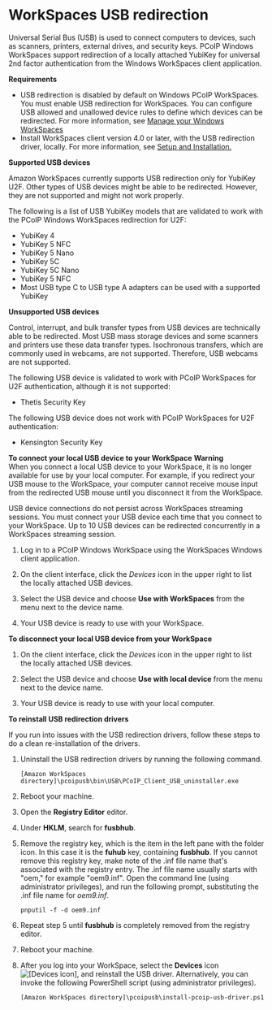 # WorkSpaces USB redirection<a name="usb-redirection"></a>

Universal Serial Bus \(USB\) is used to connect computers to devices, such as scanners, printers, external drives, and security keys\. PCoIP Windows WorkSpaces support redirection of a locally attached YubiKey for universal 2nd factor authentication from the Windows WorkSpaces client application\.

**Requirements**
+ USB redirection is disabled by default on Windows PCoIP WorkSpaces\. You must enable USB redirection for WorkSpaces\. You can configure USB allowed and unallowed device rules to define which devices can be redirected\. For more information, see [Manage your Windows WorkSpaces](https://docs.aws.amazon.com/workspaces/latest/adminguide/group_policy.html) 
+ Install WorkSpaces client version 4\.0 or later, with the USB redirection driver, locally\. For more information, see [ Setup and Installation\.](https://docs.aws.amazon.com/workspaces/latest/userguide/amazon-workspaces-windows-client.html#windows_setup)

**Supported USB devices**

Amazon WorkSpaces currently supports USB redirection only for YubiKey U2F\. Other types of USB devices might be able to be redirected\. However, they are not supported and might not work properly\. 

The following is a list of USB YubiKey models that are validated to work with the PCoIP Windows WorkSpaces redirection for U2F:
+ YubiKey 4
+ YubiKey 5 NFC
+ YubiKey 5 Nano
+ YubiKey 5C
+ YubiKey 5C Nano
+ YubiKey 5 NFC
+ Most USB type C to USB type A adapters can be used with a supported YubiKey

**Unsupported USB devices**

Control, interrupt, and bulk transfer types from USB devices are technically able to be redirected\. Most USB mass storage devices and some scanners and printers use these data transfer types\. Isochronous transfers, which are commonly used in webcams, are not supported\. Therefore, USB webcams are not supported\. 

The following USB device is validated to work with PCoIP WorkSpaces for U2F authentication, although it is not supported:
+ Thetis Security Key

The following USB device does not work with PCoIP WorkSpaces for U2F authentication:
+ Kensington Security Key

**To connect your local USB device to your WorkSpace**
**Warning**  
When you connect a local USB device to your WorkSpace, it is no longer available for use by your local computer\. For example, if you redirect your USB mouse to the WorkSpace, your computer cannot receive mouse input from the redirected USB mouse until you disconnect it from the WorkSpace\.

USB device connections do not persist across WorkSpaces streaming sessions\. You must connect your USB device each time that you connect to your WorkSpace\. Up to 10 USB devices can be redirected concurrently in a WorkSpaces streaming session\.

1. Log in to a PCoIP Windows WorkSpace using the WorkSpaces Windows client application\.

1. On the client interface, click the _Devices_ icon in the upper right to list the locally attached USB devices\.

1. Select the USB device and choose **Use with WorkSpaces** from the menu next to the device name\.

1. Your USB device is ready to use with your WorkSpace\.

**To disconnect your local USB device from your WorkSpace**

1. On the client interface, click the _Devices_ icon in the upper right to list the locally attached USB devices\.

1. Select the USB device and choose **Use with local device** from the menu next to the device name\.

1. Your USB device is ready to use with your local computer\.

**To reinstall USB redirection drivers**

If you run into issues with the USB redirection drivers, follow these steps to do a clean re\-installation of the drivers\.

1. Uninstall the USB redirection drivers by running the following command\.

   ```
   [Amazon WorkSpaces directory]\pcoipusb\bin\USB\PCoIP_Client_USB_uninstaller.exe
   ```

1. Reboot your machine\.

1. Open the **Registry Editor** editor\.

1. Under **HKLM**, search for **fusbhub**\.

1. Remove the registry key, which is the item in the left pane with the folder icon\. In this case it is the **fuhub** key, containing **fusbhub**\. If you cannot remove this registry key, make note of the \.inf file name that's associated with the registry entry\. The \.inf file name usually starts with "oem," for example "oem9\.inf"\. Open the command line \(using administrator privileges\), and run the following prompt, substituting the \.inf file name for *oem9\.inf*\.

   ```
   pnputil -f -d oem9.inf
   ```

1. Repeat step 5 until **fusbhub** is completely removed from the registry editor\.

1. Reboot your machine\.

1. After you log into your WorkSpace, select the **Devices** icon ![\[Devices icon\]](http://docs.aws.amazon.com/workspaces/latest/userguide/images/devices-icon.png), and reinstall the USB driver\. Alternatively, you can invoke the following PowerShell script \(using administrator privileges\)\.

   ```
   [Amazon WorkSpaces directory]\pcoipusb\install-pcoip-usb-driver.ps1
   ```
